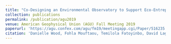 ```yaml
---
title: "Co-Designing an Environmental Observatory to Support Eco-Entrepreneurship in Benin"
collection: publications
permalink: /publication/agu2019
venue: American Geophysical Union (AGU) Fall Meeting 2019
paperurl: 'https://agu.confex.com/agu/fm19/meetingapp.cgi/Paper/516235'
citation: 'Danielle Wood, Fohla Mouftaou, Temilola Fatoyinbo, David Lagomasino, Ufuoma Ovienmhada, Eric Ashcroft, Lelia Hampton, Lisa Orii, TojumiOluwa Adegboyega, Anisha Nakagawa and Julliet Wanyiri.'
---
```

<!--
[See abstract here](https://agu.confex.com/agu/fm19/meetingapp.cgi/Paper/516235) -->

